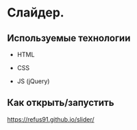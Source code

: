# Слайдер. 

## Используемые технологии

* HTML

* CSS

* JS (jQuery)

## Как открыть/запустить

https://refus91.github.io/slider/